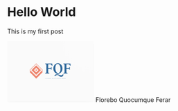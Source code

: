 # Hello World
This is my first post



<img src="../images/logo_fqf.png" alt="fqf" width="200"/>
Florebo Quocumque Ferar
